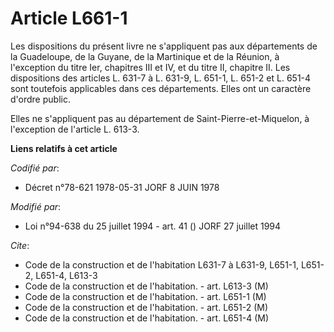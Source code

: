 # Article L661-1

Les dispositions du présent livre ne s'appliquent pas aux départements de la Guadeloupe, de la Guyane, de la Martinique et de
la Réunion, à l'exception du titre Ier, chapitres III et IV, et du titre II, chapitre II. Les dispositions des articles L.
631-7 à L. 631-9, L. 651-1, L. 651-2 et L. 651-4 sont toutefois applicables dans ces départements. Elles ont un caractère
d'ordre public.

Elles ne s'appliquent pas au département de Saint-Pierre-et-Miquelon, à l'exception de l'article L. 613-3.

**Liens relatifs à cet article**

_Codifié par_:

  - Décret n°78-621 1978-05-31 JORF 8 JUIN 1978

_Modifié par_:

  - Loi n°94-638 du 25 juillet 1994 - art. 41 () JORF 27 juillet 1994

_Cite_:

  - Code de la construction et de l'habitation L631-7 à L631-9, L651-1, L651-2, L651-4, L613-3
  - Code de la construction et de l'habitation. - art. L613-3 (M)
  - Code de la construction et de l'habitation. - art. L651-1 (M)
  - Code de la construction et de l'habitation. - art. L651-2 (M)
  - Code de la construction et de l'habitation. - art. L651-4 (M)
